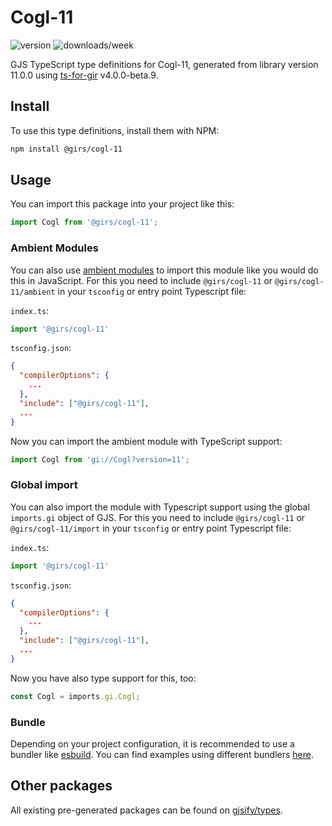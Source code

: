 
# Cogl-11

![version](https://img.shields.io/npm/v/@girs/cogl-11)
![downloads/week](https://img.shields.io/npm/dw/@girs/cogl-11)


GJS TypeScript type definitions for Cogl-11, generated from library version 11.0.0 using [ts-for-gir](https://github.com/gjsify/ts-for-gir) v4.0.0-beta.9.


## Install

To use this type definitions, install them with NPM:
```bash
npm install @girs/cogl-11
```

## Usage

You can import this package into your project like this:
```ts
import Cogl from '@girs/cogl-11';
```

### Ambient Modules

You can also use [ambient modules](https://github.com/gjsify/ts-for-gir/tree/main/packages/cli#ambient-modules) to import this module like you would do this in JavaScript.
For this you need to include `@girs/cogl-11` or `@girs/cogl-11/ambient` in your `tsconfig` or entry point Typescript file:

`index.ts`:
```ts
import '@girs/cogl-11'
```

`tsconfig.json`:
```json
{
  "compilerOptions": {
    ...
  },
  "include": ["@girs/cogl-11"],
  ...
}
```

Now you can import the ambient module with TypeScript support: 

```ts
import Cogl from 'gi://Cogl?version=11';
```

### Global import

You can also import the module with Typescript support using the global `imports.gi` object of GJS.
For this you need to include `@girs/cogl-11` or `@girs/cogl-11/import` in your `tsconfig` or entry point Typescript file:

`index.ts`:
```ts
import '@girs/cogl-11'
```

`tsconfig.json`:
```json
{
  "compilerOptions": {
    ...
  },
  "include": ["@girs/cogl-11"],
  ...
}
```

Now you have also type support for this, too:

```ts
const Cogl = imports.gi.Cogl;
```

### Bundle

Depending on your project configuration, it is recommended to use a bundler like [esbuild](https://esbuild.github.io/). You can find examples using different bundlers [here](https://github.com/gjsify/ts-for-gir/tree/main/examples).

## Other packages

All existing pre-generated packages can be found on [gjsify/types](https://github.com/gjsify/types).

